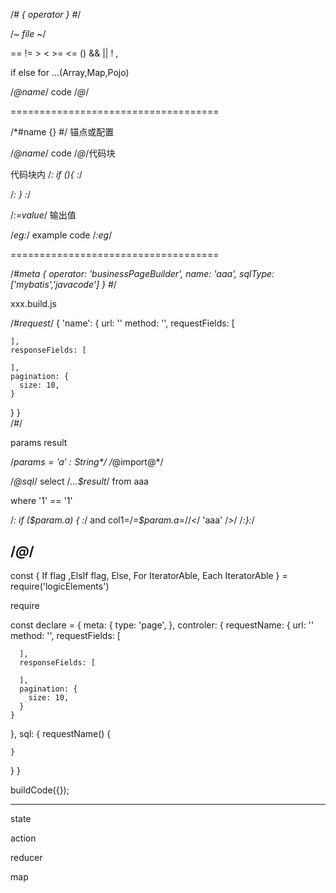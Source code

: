 [](https://www.npmjs.com/package/watchpack)


/*# 
{
  operator
}
#*/

/*~ 
file
~*/


== != > < >= <= () && || ! ,

if
else 
for 
...(Array,Map,Pojo)



/*@name*/ code /*@*/

====================================

/*#name {} #/ 锚点或配置


/*@name*/ code /*@*/代码块

代码块内
/*: if (){ :*/


/*: } :*/

/*:=value*/ 输出值

/*eg:*/ example code /*:eg*/

====================================

/*#meta
{
  operator: 'businessPageBuilder',
  name: 'aaa',
  sqlType: ['mybatis','javacode']
}
#*/

xxx.build.js

/*#request*/
{
  'name': {
    url: ''
    method: '',
    requestFields: [
      
    ],
    responseFields: [
      
    ],
    pagination: {
      size: 10,
    }
  }
}  
/*#*/

params
result

/*$params = 'a' : String *$/
/*@import@*/

/*@sql*/
  select /*...$result*/ from aaa 
  
  where '1' == '1' 
  
  /*: if ($param.a) { :*/
    and col1=/*=$param.a=*//*<*/ 'aaa' /*>*/
  /*:}:*/
  
/*@*/
-------------------------------------




const {
  If flag ,ElsIf flag,  Else, For IteratorAble, Each IteratorAble
} = require('logicElements')

require

const declare = {
  meta: {
    type: 'page',
  },
  controler: {
    requestName: {
      url: ''
      method: '',
      requestFields: [
        
      ],
      responseFields: [
        
      ],
      pagination: {
        size: 10,
      }
    }
  },
  sql: {
    requestName() {
      
    }
  }
}

buildCode({});



----------------------------------
state

action

reducer

map